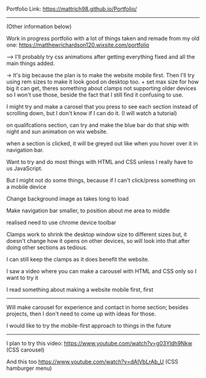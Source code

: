 

Portfolio Link: https://mattrich98.github.io/Portfolio/
<br>
<hr>
(Other information below)

Work in progress portfolio with a lot of things taken and remade from my old one: https://matthewrichardson120.wixsite.com/portfolio

--> I'll probably try css animations after getting everything fixed and all the main things added.

-> It's big because the plan is to make the website mobile first. Then I'll try using rem sizes to make it look good on desktop too. + set max size for how big it can get, theres something about clamps not supporting older devices so I won't use those, 
beside the fact that I still find it confusing to use.

I might try and make a carosel that you press to see each section instead of scrolling down, but I don't know if I can do it. (I will watch a tutorial)

on qualifcations section, can try and make the blue bar do that ship with night and sun animation on wix website.

when a section is clicked, it will be greyed out like when you hover over it in navigation bar.

Want to try and do most things with HTML and CSS unless I really have to us JavaScript.

But I might not do some things, because if I can't click/press something on a mobile device

Change background image as takes long to load

Make navigation bar smaller, to position about me area to middle 

realised need to use chrome device toolbar

Clamps work to shrink the desktop window size to different sizes but, it doesn't change how it opens on other devices, so will look into that after doing other sections as tedious. 

I can still keep the clamps as it does benefit the website.

I saw a video where you can make a carousel with HTML and CSS only so I want to try it

I read something about making a website mobile first, first

______________________________________________________________

Will make carousel for experience and contact in home section; besides projects, then I don't need to come up with ideas for those.

I would like to try the mobile-first approach to things in the future

_________________________________________________________

I plan to try this video: https://www.youtube.com/watch?v=g03Yldh9Nkw (CSS carousel)

And this too https://www.youtube.com/watch?v=dAIVbLrAb_U (CSS hamburger menu)
